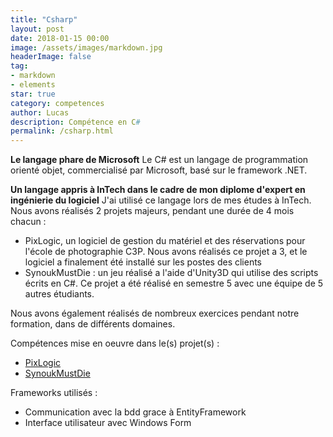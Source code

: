 ```yaml
---
title: "Csharp"
layout: post
date: 2018-01-15 00:00
image: /assets/images/markdown.jpg
headerImage: false
tag:
- markdown
- elements
star: true
category: competences
author: Lucas
description: Compétence en C#
permalink: /csharp.html
---
```


<b>Le langage phare de Microsoft</b>
Le C# est un langage de programmation orienté objet, commercialisé par Microsoft, basé sur le
framework .NET.

<b>Un langage appris à InTech dans le cadre de mon diplome d'expert en ingénierie du logiciel</b>
J'ai utilisé ce langage lors de mes études à InTech.
Nous avons réalisés 2 projets majeurs, pendant une durée de 4 mois chacun :
- PixLogic, un logiciel de gestion du matériel et des réservations pour l'école de photographie
C3P. Nous avons réalisés ce projet a 3, et le logiciel a finalement été installé sur les postes des clients
- SynoukMustDie : un jeu réalisé a l'aide d'Unity3D qui utilise des scripts écrits en C#.
Ce projet a été réalisé en semestre 5 avec une équipe de 5 autres étudiants.

Nous avons également réalisés de nombreux exercices pendant notre formation, dans de différents domaines.


Compétences mise en oeuvre dans le(s) projet(s) :
- [PixLogic]({{site.url}}/myportfolio/PixLogic)
- [SynoukMustDie]({{site.url}}/myportfolio/synoukmustdie.html)

Frameworks utilisés :
- Communication avec la bdd grace à EntityFramework
- Interface utilisateur avec Windows Form

